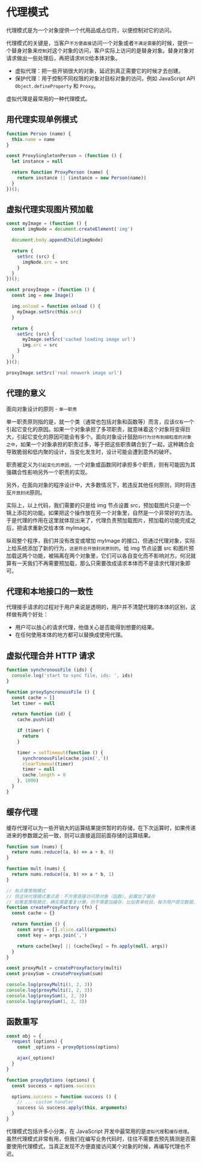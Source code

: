 # 代理模式

代理模式是为一个对象提供一个代用品或占位符，以便控制对它的访问。

代理模式的关键是，当客户`不方便直接`访问一个对象或者`不满足需要`的时候，提供一个替身对象来`控制`对这个对象的访问，客户实际上访问的是替身对象。替身对象对请求做出一些处理后，再把请求`转交`给本体对象。

- 虚拟代理：把一些开销很大的对象，延迟到真正需要它的时候才去创建。
- 保护代理：用于控制不同权限的对象对目标对象的访问，例如 JavaScript API `Object.defineProperty` 和 `Proxy`。

虚拟代理是最常用的一种代理模式。

## 用代理实现单例模式

``` javascript
function Person (name) {
  this.name = name
}

const ProxySingletonPerson = (function () {
  let instance = null

  return function ProxyPerson (name) {
    return instance || (instance = new Person(name))
  }
})();
```

## 虚拟代理实现图片预加载

``` javascript
const myImage = (function () {
  const imgNode = document.createElement('img')

  document.body.appendChild(imgNode)

  return {
    setSrc (src) {
      imgNode.src = src
    }
  }
})();

const proxyImage = (function () {
  const img = new Image()

  img.onload = function onload () {
    myImage.setSrc(this.src)
  }

  return {
    setSrc (src) {
      myImage.setSrc('cached loading image url')
      img.src = src
    }
  }
})();

proxyImage.setSrc('real newwork image url')
```

## 代理的意义

面向对象设计的原则 - `单一职责`

单一职责原则指的是，就一个类（通常也包括对象和函数等）而言，应该`仅有`一个引起它变化的原因。如果一个对象承担了多项职责，就意味着这个对象将变得巨大，引起它变化的原因可能会有多个。面向对象设计鼓励`将行为分布到细粒度的对象之中`，如果一个对象承担的职责过多，等于把这些职责耦合到了一起，这种耦合会导致脆弱和低内聚的设计，当变化发生时，设计可能会遭到意外的破坏。

职责被定义为`引起变化的原因`，一个对象或函数同时承担多个职责，则有可能因为其强耦合性影响另外一个职责的实现。

另外，在面向对象的程序设计中，大多数情况下，若违反其他任何原则，同时将违反`开放封闭`原则。

实际上，以上代码，我们需要的只是给 img 节点设置 src，预加载图片只是一个锦上添花的功能。如果把这个操作放在另一个对象里，自然是一个非常好的方法。于是代理的作用在这里就体现出来了，代理负责预加载图片，预加载的功能完成之后，把请求重新交给本体 myImage。

纵观整个程序，我们并没有改变或增加 myImage 的接口，但通过代理对象，实际上给系统添加了新的行为，`这是符合开放封闭原则的`。给 img 节点设置 src 和图片预加载这两个功能，被隔离在两个对象里，它们可以各自变化而不影响对方。何况就算有一天我们不再需要预加载，那么只需要改成请求本体而不是请求代理对象即可。

## 代理和本地接口的一致性

代理接手请求的过程对于用户来说是透明的，用户并不清楚代理的本体的区别，这样做有两个好处：

- 用户可以放心的请求代理，他值关心是否能得到想要的结果。
- 在任何使用本体的地方都可以替换成使用代理。

## 虚拟代理合并 HTTP 请求

``` javascript
function synchronousFile (ids) {
  console.log('start to sync file, ids: ', ids)
}

function proxySyncronousFile () {
  const cache = []
  let timer = null

  return function (id) {
    cache.push(id)

    if (timer) {
      return
    }

    timer = setTimeout(function () {
      synchronousFile(cache.join(','))
      clearTimeout(timer)
      timer = null
      cache.length = 0
    }, 1000)
  }
}
```

## 缓存代理

缓存代理可以为一些开销大的运算结果提供暂时的存储，在下次运算时，如果传递进来的参数跟之前一致，则可以直接返回前面存储的运算结果。

``` javascript
function sum (nums) {
  return nums.reduce((a, b) => a + b, 0)
}

function mult (nums) {
  return nums.reduce((a, b) => a * b, 1)
}

// 有点像策略模式
// 但这块代理模式重点是：不方便直接访问原对象（函数），前置加了缓存
// 如果是策略模式，确实需要重复计算，则不需要加缓存，比如表单校验，每次用户提交数据，都必须从头校验所有数据，因为用户可能会改变表单 value
function createProxyFactory (fn) {
  const cache = {}

  return function () {
    const args = [].slice.call(arguments)
    const key = args.join(',')

    return cache[key] || (cache[key] = fn.apply(null, args))
  }
}

const proxyMult = createProxyFactory(multi)
const proxySum = createProxySum(sum)

console.log(proxyMulti(1, 2, 3))
console.log(proxyMulti(1, 2, 3))
console.log(proxySum(1, 2, 3))
console.log(proxySum(1, 2, 3))
```

## 函数重写

``` javascript
const obj = {
  request (options) {
    const _options = proxyOptions(options)

    ajax(_options)
  }
}

function proxyOptions (options) {
  const success = options.success

  options.success = function success () {
    // ... custom handler
    success && success.apply(this, arguments)
  }
}
```

代理模式包括许多小分类，在 JavaScript 开发中最常用的是`虚拟代理`和`缓存搭理`。虽然代理模式非常有用，但我们在编写业务代码时，往往不需要去预先猜测是否需要使用代理模式，当真正发现不方便直接访问某个对象的时候，再编写代理也不迟。
